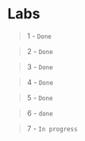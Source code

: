 # Labs
> 1 - `Done`

> 2 - `Done`

> 3 - `Done`

> 4 - `Done`

> 5 - `Done`

> 6 - `done`

> 7 - `In progress`
